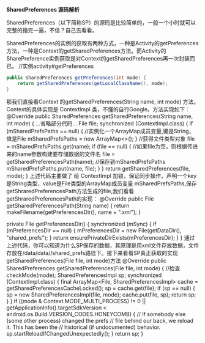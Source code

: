 **SharedPreferences 源码解析**


SharedPreferences（以下简称SP）的源码是比较简单的，一般一个小时就可以完整的撸完一遍，不信？自己去看看。

SharedPreferences的实例的获取有两种方式，一种是Activity的getPreferences方法，一种是Context的getSharedPreferences方法。而Activity的SharePreference实例获取是对Context的getSharedPreferences再一次封装而已。
//实例activity#getPreferences
```java
public SharedPreferences getPreferences(int mode) {
    return getSharedPreferences(getLocalClassName(), mode);
}
```

那我们直接看Context 的getSharedPreferences(String name, int mode) 方法。Context的具体实现是 ContextImpl 类，不懂的自行Google。方法实现如下：
@Override
public SharedPreferences getSharedPreferences(String name, int mode) {
	...省略部分代码...
    File file;
    synchronized (ContextImpl.class) {
        if (mSharedPrefsPaths == null) {
	//实例化一个ArrayMap成员变量,键是String，值是File
            mSharedPrefsPaths = new ArrayMap<>();
        }
	//获得文件类型对象
        file = mSharedPrefsPaths.get(name);
        if (file == null) {
	//如果file为空，则根据传进来的name参数构建要存储数据的文件名
            file = getSharedPreferencesPath(name);
	//保存到mSharedPrefsPaths
            mSharedPrefsPaths.put(name, file);
        }
    }
    return getSharedPreferences(file, mode);
}
上述代码主要做了 给 ContextImpl 加锁，保证同步操作，声明一个key是String类型，value是File类型的ArrayMap成员变量 mSharedPrefsPaths,保存getShraredPreferencesPath方法生成的file,我们看看getShraredPreferencesPath的实现：
@Override
public File getSharedPreferencesPath(String name) {
    return makeFilename(getPreferencesDir(), name + ".xml");
}

private File getPreferencesDir() {
    synchronized (mSync) {
        if (mPreferencesDir == null) {
            mPreferencesDir = new File(getDataDir(), "shared_prefs");
        }
        return ensurePrivateDirExists(mPreferencesDir);
    }
}
通过上述代码，你可以知道为什么SP保存的数据，其原理是用xml文件存放数据，文件存放在/data/data/<package name>/shared_prefs路径下。接下来看看SP真正获取的实现
getSharedPreferences(File file, int mode)方法
@Override
public SharedPreferences getSharedPreferences(File file, int mode) {
	//检查
    checkMode(mode);
    SharedPreferencesImpl sp;
    synchronized (ContextImpl.class) {
        final ArrayMap<File, SharedPreferencesImpl> cache = getSharedPreferencesCacheLocked();
        sp = cache.get(file);
        if (sp == null) {
            sp = new SharedPreferencesImpl(file, mode);
            cache.put(file, sp);
            return sp;
        }
    }
    if ((mode & Context.MODE_MULTI_PROCESS) != 0 ||
        getApplicationInfo().targetSdkVersion < android.os.Build.VERSION_CODES.HONEYCOMB) {
        // If somebody else (some other process) changed the prefs
        // file behind our back, we reload it.  This has been the
        // historical (if undocumented) behavior.
        sp.startReloadIfChangedUnexpectedly();
    }
    return sp;
}


